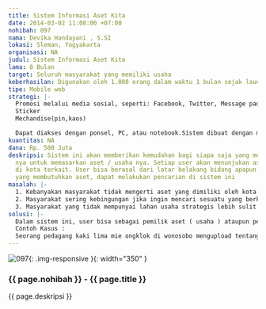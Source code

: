 ```yaml
---
title: Sistem Informasi Aset Kita
date: 2014-03-02 11:08:00 +07:00
nohibah: 097
nama: Devika Handayani , S.SI
lokasi: Sleman, Yogyakarta
organisasi: NA
judul: Sistem Informasi Aset Kita
lama: 8 Bulan
target: Seluruh masyarakat yang memiliki usaha
keberhasilan: Digunakan oleh 1.000 orang dalam waktu 1 bulan sejak launching
tipe: Mobile web
strategi: |-
  Promosi melalui media sosial, seperti: Facebook, Twitter, Message pada WhatsApp,BBM,
  Sticker
  Mechandise(pin,kaos)

  Dapat diakses dengan ponsel, PC, atau notebook.Sistem dibuat dengan mudah dan tidak rumit cara penggunaannya
kuantitas: NA
dana: Rp. 500 Juta
deskripsi: Sistem ini akan memberikan kemudahan bagi siapa saja yang menjadi user
  nya untuk memasarkan aset / usaha nya. Setiap user akan menunjukan aset yang dimiliki
  di kota terkait. User bisa berasal dari latar belakang bidang apapun. User lain
  yang membutuhkan aset, dapat melakukan pencarian di sistem ini
masalah: |-
  1. Kebanyakan masyarakat tidak mengerti aset yang dimiliki oleh kota lain selain kota tempat tinggal nya.(Misal : apa seh yg istimewa di Magelang?)
  2. Masyarakat sering kebingungan jika ingin mencari sesuatu yang berkualitas bagus di kota selain kota tempat tinggal
  3. Masyarakat yang tidak mempunyai lahan usaha strategis lebih sulit untuk memasarkan usahanya.
solusi: |-
  Dalam sistem ini, user bisa sebagai pemilik aset ( usaha ) ataupun pencari aset, Pemilik aset berusaha sebaik mungkin menampilkan aset nya sehingga menarik lebih banyak user untuk mencoba membeli asetnya, User yg telah mencoba dan puas dengan pelayanan yang ada akan memberi kan bintang 5. Bagi pencari aset pun, sistem memberikan kemudahan dengan menampilkan pemilik aset yang mempunyai banyak bintang sampai dengan yg belum memiliki bintang.
  Contoh Kasus :
  Seorang pedagang kaki lima mie ongklok di wonosobo mengupload tentang usahanya.Mie ongklok dengan segala kelebihanya.. kemudian user lain yang sudah pernah mencoba dapat memberikan rating nilai (1-5). User lain yg tidak berasal dari wonosobo dan sedang berada di wonosobo ingin tau mie ongklok yang enak. Maka sistem ini dapat menunjukan pedagang mie ongklok terdekat dengan diurutkan dari rating terbaik.
---
```


![097](/static/img/hibahcms/097.png){: .img-responsive }{: width="350" }

### {{ page.nohibah }} - {{ page.title }}

{{ page.deskripsi }}
